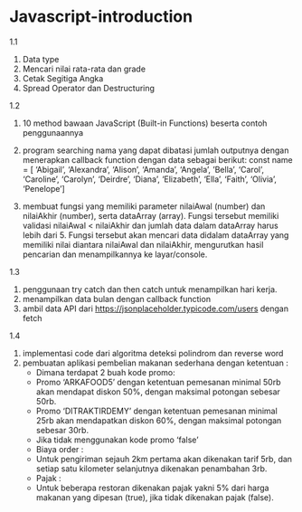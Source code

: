 # Javascript-introduction

1.1

1. Data type
2. Mencari nilai rata-rata dan grade
3. Cetak Segitiga Angka
4. Spread Operator dan Destructuring

1.2

1. 10 method bawaan JavaScript (Built-in Functions) beserta contoh penggunaannya

2. program searching nama yang dapat dibatasi jumlah outputnya dengan menerapkan callback function dengan data sebagai berikut:
   const name = [
   ‘Abigail’, ‘Alexandra’, ‘Alison’,
   ‘Amanda’, ‘Angela’, ’Bella’,
   ‘Carol’, ‘Caroline’, ‘Carolyn’,
   ‘Deirdre’, ‘Diana’, ‘Elizabeth’,
   ‘Ella’, ‘Faith’, ‘Olivia’, ‘Penelope’]

3. membuat fungsi yang memiliki parameter nilaiAwal (number) dan nilaiAkhir (number), serta dataArray (array).
   Fungsi tersebut memiliki validasi nilaiAwal < nilaiAkhir dan jumlah data dalam dataArray harus lebih dari 5.
   Fungsi tersebut akan mencari data didalam dataArray yang memiliki nilai diantara nilaiAwal dan nilaiAkhir, mengurutkan hasil pencarian dan menampilkannya ke layar/console.

1.3

1. penggunaan try catch dan then catch untuk menampilkan hari kerja.
2. menampilkan data bulan dengan callback function
3. ambil data API dari https://jsonplaceholder.typicode.com/users dengan fetch

1.4

1. implementasi code dari algoritma deteksi polindrom dan reverse word
2. pembuatan aplikasi pembelian makanan sederhana dengan ketentuan :
   - Dimana terdapat 2 buah kode promo:
   * Promo ‘ARKAFOOD5’ dengan ketentuan pemesanan minimal 50rb akan mendapat diskon 50%, dengan maksimal potongan sebesar 50rb.
   * Promo ‘DITRAKTIRDEMY’ dengan ketentuan pemesanan minimal 25rb akan mendapatkan diskon 60%, dengan maksimal potongan sebesar 30rb.
   * Jika tidak menggunakan kode promo ‘false’
   - Biaya order :
   * Untuk pengiriman sejauh 2km pertama akan dikenakan tarif 5rb, dan setiap satu kilometer selanjutnya dikenakan penambahan 3rb.
   - Pajak :
   * Untuk beberapa restoran dikenakan pajak yakni 5% dari harga makanan yang dipesan (true), jika tidak dikenakan pajak (false).
